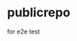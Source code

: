 # publicrepo
for e2e test


















































































































































































































































































































































































































































































































































































































































































































































































































































































































































































































































































































































































































































































































































































































































































































































